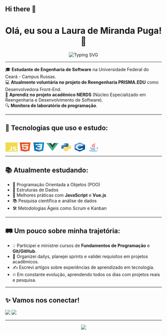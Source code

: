 ## Hi there 👋

<h1 align="center">Olá, eu sou a Laura de Miranda Puga! 👋</h1>

<p align="center">
  <img src="https://readme-typing-svg.demolab.com?font=Fira+Code&size=22&pause=1000&center=true&vCenter=true&width=435&lines=Desenvolvedora+Front-End;Apaixonada+por+Tecnologia+e+Educação;Em+busca+de+constante+evolução+🚀" alt="Typing SVG" />
</p>

---

🎓 **Estudante de Engenharia de Software** na Universidade Federal do Ceará - Campus Russas.  
💻 **Atualmente voluntária no projeto de Reengenharia PRISMA.EDU** como Desenvolvedora Front-End.  
🌟 **Aprendiz no projeto acadêmico NERDS** (Núcleo Especializado em Reengenharia e Desenvolvimento de Software).  
🔍 **Monitora de laboratório de programação**.

---

## 🚀 Tecnologias que uso e estudo:

<div style="display: inline_block"><br>
  <img align="center" alt="Laura-Js" height="30" width="40" src="https://raw.githubusercontent.com/devicons/devicon/master/icons/javascript/javascript-plain.svg">
  <img align="center" alt="Laura-HTML" height="30" width="40" src="https://raw.githubusercontent.com/devicons/devicon/master/icons/html5/html5-original.svg">
  <img align="center" alt="Laura-CSS" height="30" width="40" src="https://raw.githubusercontent.com/devicons/devicon/master/icons/css3/css3-original.svg">
  <img align="center" alt="Laura-Vue" height="30" width="40" src="https://raw.githubusercontent.com/devicons/devicon/master/icons/vuejs/vuejs-original.svg">
  <img align="center" alt="Laura-Python" height="30" width="40" src="https://raw.githubusercontent.com/devicons/devicon/master/icons/python/python-original.svg">
  <img align="center" alt="Laura-C" height="30" width="40" src="https://raw.githubusercontent.com/devicons/devicon/master/icons/c/c-original.svg">
  <img align="center" alt="Laura-Java" height="30" width="40" src="https://raw.githubusercontent.com/devicons/devicon/master/icons/java/java-original.svg">
</div>

---

## 📚 Atualmente estudando:

- 🧩 Programação Orientada a Objetos (POO)
- 🧠 Estruturas de Dados
- 🎯 Melhores práticas com **JavaScript** e **Vue.js**
- 📚 Pesquisa científica e análise de dados
- 🛠️ Metodologias Ágeis como Scrum e Kanban

---

## 🛤️ Um pouco sobre minha trajetória:

- 💡 Participei e ministrei cursos de **Fundamentos de Programação** e **Git/GitHub**.
- 🧩 Organizei dailys, planejei sprints e validei requisitos em projetos acadêmicos.
- ✍️ Escrevi artigos sobre experiências de aprendizado em tecnologia.
- 🔥 Em constante evolução, aprendendo todos os dias com projetos reais e pesquisa.

---

## ✨ Vamos nos conectar!

<div> 
  <a href="https://www.linkedin.com/in/laurapuga/" target="_blank"><img src="https://img.shields.io/badge/-LinkedIn-%230077B5?style=for-the-badge&logo=linkedin&logoColor=white" target="_blank"></a> 
  <a href="mailto:laurampuga@gmail.com"><img src="https://img.shields.io/badge/-Gmail-red?style=for-the-badge&logo=gmail&logoColor=white" target="_blank"></a>
</div>

---

<p align="center">
  <img src="https://capsule-render.vercel.app/api?type=waving&color=gradient&height=150&section=footer"/>
</p>




<!--
**laurapugaa/laurapugaa** is a ✨ _special_ ✨ repository because its `README.md` (this file) appears on your GitHub profile.

Here are some ideas to get you started:

- 🔭 I’m currently working on ...
- 🌱 I’m currently learning ...
- 👯 I’m looking to collaborate on ...
- 🤔 I’m looking for help with ...
- 💬 Ask me about ...
- 📫 How to reach me: ...
- 😄 Pronouns: ...
- ⚡ Fun fact: ...
-->
